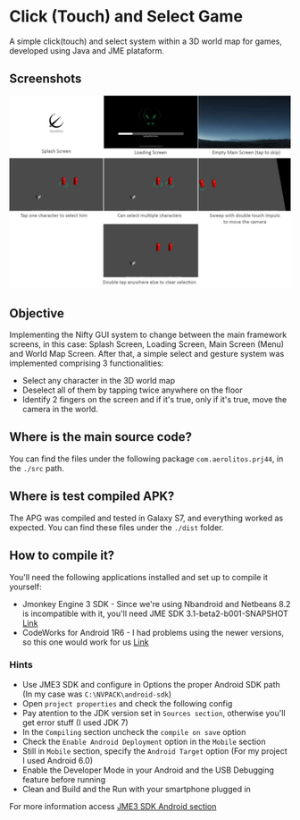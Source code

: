 # Click (Touch) and Select Game
A simple click(touch) and select system within a 3D world map for games, developed using Java and JME plataform.

## Screenshots
![Screenshot](https://github.com/pfirmino/click-and-select-game/blob/master/screenshots/screenshots.jpg?raw=true)

## Objective
Implementing the Nifty GUI system to change between the main framework screens, in this case: Splash Screen, Loading Screen, Main Screen (Menu) and World Map Screen.
After that, a simple select and gesture system was implemented comprising 3 functionalities:
* Select any character in the 3D world map
* Deselect all of them by tapping twice anywhere on the floor
* Identify 2 fingers on the screen and if it's true, only if it's true, move the camera in the world.

## Where is the main source code?
You can find the files under the following package `com.aerolitos.prj44`, in the `./src` path.

## Where is test compiled APK?
The APG was compiled and tested in Galaxy S7, and everything worked as expected.
You can find these files under the `./dist` folder.

## How to compile it?
You'll need the following applications installed and set up to compile it yourself:
* Jmonkey Engine 3 SDK - Since we're using Nbandroid and Netbeans 8.2 is incompatible with it, you'll need JME SDK 3.1-beta2-b001-SNAPSHOT [Link](https://github.com/jMonkeyEngine/sdk/releases/tag/3.1-beta2-b001-SNAPSHOT)
* CodeWorks for Android 1R6 - I had problems using the newer versions, so this one would work for us [Link](https://developer.nvidia.com/gameworksdownload#?tx=$gameworks,developer_tools)

### Hints
* Use JME3 SDK and configure in Options the proper Android SDK path (In my case was `C:\NVPACK\android-sdk`)
* Open `project properties` and check the following config
* Pay atention to the JDK version set in `Sources section`, otherwise you'll get error stuff (I used JDK 7)
* In the `Compiling` section uncheck the `compile on save` option
* Check the `Enable Android Deployment` option in the `Mobile` section
* Still in `Mobile` section, specify the `Android Target` option (For my project I used Android 6.0)
* Enable the Developer Mode in your Android and the USB Debugging feature before running
* Clean and Build and the Run with your smartphone plugged in

For more information access [JME3 SDK Android section](https://wiki.jmonkeyengine.org/docs/3.3/sdk/android.html)
